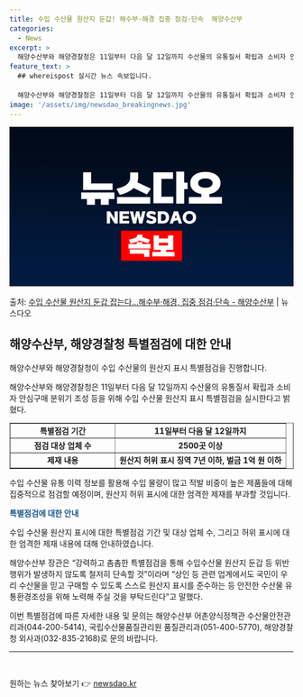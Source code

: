 ```yaml
---
title: 수입 수산물 원산지 둔갑! 해수부·해경 집중 점검·단속  해양수산부
categories:
  - News
excerpt: >
  해양수산부와 해양경찰청은 11일부터 다음 달 12일까지 수산물의 유통질서 확립과 소비자 안심구매 분위기 조성…
feature_text: >
  ## whereispost 실시간 뉴스 속보입니다.

  해양수산부와 해양경찰청은 11일부터 다음 달 12일까지 수산물의 유통질서 확립과 소비자 안심구매 분위기 조성…
image: '/assets/img/newsdao_breakingnews.jpg'
---
```


![뉴스다오 속보](/assets/img/newsdao_breakingnews.jpg)

<p>출처: <a href="https://newsdao.kr/3306" rel="dofollow">수입 수산물 원산지 둔갑 잡는다…해수부·해경, 집중 점검·단속 - 해양수산부</a> | 뉴스다오</p>

<h2 data-ke-size="size26">해양수산부, 해양경찰청 특별점검에 대한 안내</h2>
해양수산부와 해양경찰청이 수입 수산물의 원산지 표시 특별점검을 진행합니다.

<p data-ke-size="size16">해양수산부와 해양경찰청은 11일부터 다음 달 12일까지 수산물의 유통질서 확립과 소비자 안심구매 분위기 조성 등을 위해 수입 수산물 원산지 표시 특별점검을 실시한다고 밝혔다.</p>

<table border="1" cellpadding="2" cellspacing="0" style="width: 100%;">
    <tbody>
        <tr>
            <td style="text-align: center; width: 171px; height: 17px;"><b>특별점검 기간</b></td>
            <td style="text-align: center; height: 17px;"><b>11일부터 다음 달 12일까지</b></td>
        </tr>
        <tr>
            <td style="text-align: center; height: 17px;"><b>점검 대상 업체 수</b></td>
            <td style="text-align: center; height: 17px;"><b>2500곳 이상</b></td>
        </tr>
        <tr>
            <td style="text-align: center; height: 17px;"><b>제재 내용</b></td>
            <td style="text-align: center; height: 17px;"><b>원산지 허위 표시 징역 7년 이하, 벌금 1억 원 이하</b></td>
        </tr>
    </tbody>
</table>

<p data-ke-size="size16">수입 수산물 유통 이력 정보를 활용해 수입 물량이 많고 적발 비중이 높은 제품들에 대해 집중적으로 점검할 예정이며, 원산지 허위 표시에 대한 엄격한 제재를 부과할 것입니다.</p>

<p data-ke-size="size16"><b><span style="color: #1a5490;">특별점검에 대한 안내</span></b></p>
수입 수산물 원산지 표시에 대한 특별점검 기간 및 대상 업체 수, 그리고 허위 표시에 대한 엄격한 제재 내용에 대해 안내하였습니다.

<p data-ke-size="size16">해양수산부 장관은 “강력하고 촘촘한 특별점검을 통해 수입수산물 원산지 둔갑 등 위반행위가 발생하지 않도록 철저히 단속할 것”이라며 “상인 등 관련 업계에서도 국민이 우리 수산물을 믿고 구매할 수 있도록 스스로 원산지 표시를 준수하는 등 안전한 수산물 유통환경조성을 위해 노력해 주실 것을 부탁드린다”고 말했다.</p>

<p data-ke-size="size16">이번 특별점검에 따른 자세한 내용 및 문의는 해양수산부 어촌양식정책관 수산물안전관리과(044-200-5414), 국립수산물품질관리원 품질관리과(051-400-5770), 해양경찰청 외사과(032-835-2168)로 문의 바랍니다.</p>

<hr>

<p data-ke-size="size16">&nbsp;</p> 

원하는 뉴스 찾아보기 👉 <a href="https://newsdao.kr" rel="dofollow">newsdao.kr</a>



